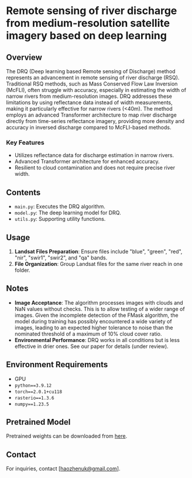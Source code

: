 # Remote sensing of river discharge from medium-resolution satellite imagery based on deep learning

## Overview
The DRQ (Deep learning based Remote sensing of Discharge) method represents an advancement in remote sensing of river discharge (RSQ). Traditional RSQ methods, such as Mass Conserved Flow Law Inversion (McFLI), often struggle with accuracy, especially in estimating the width of narrow rivers from medium-resolution images. DRQ addresses these limitations by using reflectance data instead of width measurements, making it particularly effective for narrow rivers (<40m). The method employs an advanced Transformer architecture to map river discharge directly from time-series reflectance imagery, providing more density and accuracy in inversed discharge compared to McFLI-based methods.

### Key Features
- Utilizes reflectance data for discharge estimation in narrow rivers.
- Advanced Transformer architecture for enhanced accuracy.
- Resilient to cloud contamination and does not require precise river width.

## Contents
- `main.py`: Executes the DRQ algorithm.
- `model.py`: The deep learning model for DRQ.
- `utils.py`: Supporting utility functions.

## Usage
1. **Landsat Files Preparation**: Ensure files include "blue", "green", "red", "nir", "swir1", "swir2", and "qa" bands.
2. **File Organization**: Group Landsat files for the same river reach in one folder.

## Notes
- **Image Acceptance**: The algorithm processes images with clouds and NaN values without checks. This is to allow testing of a wider range of images. Given the incomplete detection of the FMask algorithm, the model during training has possibly encountered a wide variety of images, leading to an expected higher tolerance to noise than the nominated threshold of a maximum of 10% cloud cover ratio.
- **Environmental Performance**: DRQ works in all conditions but is less effective in drier ones. See our paper for details (under review).

## Environment Requirements
- GPU
- `python==3.9.12`
- `torch==2.0.1+cu118`
- `rasterio==1.3.6`
- `numpy==1.23.5`

## Pretrained Model
Pretrained weights can be downloaded from [here](https://zenodo.org/records/10130554).

## Contact
For inquiries, contact [haozhenuk@gmail.com].
